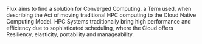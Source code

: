 Flux aims to find a solution for Converged Computing, a Term used, when describing the Act of moving traditional HPC computing to the Cloud Native Computing Model. HPC Systems traditionally bring high performance and efficiency due to sophisticated scheduling, where the Cloud offers Resiliency, elasticity, portability and manageability. 

